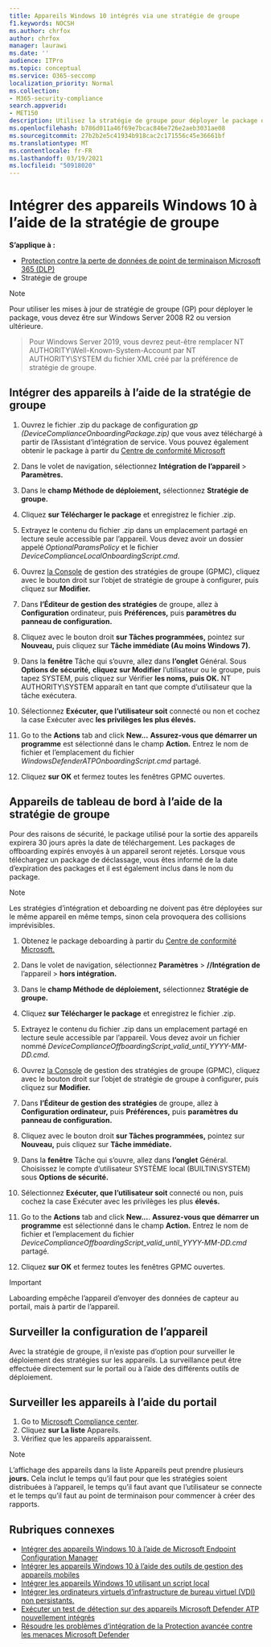 ```yaml
---
title: Appareils Windows 10 intégrés via une stratégie de groupe
f1.keywords: NOCSH
ms.author: chrfox
author: chrfox
manager: laurawi
ms.date: ''
audience: ITPro
ms.topic: conceptual
ms.service: O365-seccomp
localization_priority: Normal
ms.collection:
- M365-security-compliance
search.appverid:
- MET150
description: Utilisez la stratégie de groupe pour déployer le package de configuration sur les appareils Windows 10 afin qu’ils soient intégrés au service.
ms.openlocfilehash: b786d011a46f69e7bcac846e726e2aeb3031ae08
ms.sourcegitcommit: 27b2b2e5c41934b918cac2c171556c45e36661bf
ms.translationtype: MT
ms.contentlocale: fr-FR
ms.lasthandoff: 03/19/2021
ms.locfileid: "50918020"
---
```

# <a name="onboard-windows-10-devices-using-group-policy"></a>Intégrer des appareils Windows 10 à l’aide de la stratégie de groupe 

**S’applique à :**

- [Protection contre la perte de données de point de terminaison Microsoft 365 (DLP)](./endpoint-dlp-learn-about.md)
- Stratégie de groupe

> [!NOTE]
> Pour utiliser les mises à jour de stratégie de groupe (GP) pour déployer le package, vous devez être sur Windows Server 2008 R2 ou version ultérieure.

> Pour Windows Server 2019, vous devrez peut-être remplacer NT AUTHORITY\Well-Known-System-Account par NT AUTHORITY\SYSTEM du fichier XML créé par la préférence de stratégie de groupe.

## <a name="onboard-devices-using-group-policy"></a>Intégrer des appareils à l’aide de la stratégie de groupe

1. Ouvrez le fichier .zip du package de configuration *gp (DeviceComplianceOnboardingPackage.zip)* que vous avez téléchargé à partir de l’Assistant d’intégration de service. Vous pouvez également obtenir le package à partir du [Centre de conformité Microsoft](https://compliance.microsoft.com/compliancesettings/deviceonboarding)

2. Dans le volet de navigation, sélectionnez **Intégration de l’appareil**  >  **Paramètres.**

3. Dans le **champ Méthode de déploiement,** sélectionnez **Stratégie de groupe.**

4. Cliquez **sur Télécharger le package** et enregistrez le fichier .zip.

5. Extrayez le contenu du fichier .zip dans un emplacement partagé en lecture seule accessible par l’appareil. Vous devez avoir un dossier appelé *OptionalParamsPolicy* et le fichier *DeviceComplianceLocalOnboardingScript.cmd*.

6. Ouvrez [la Console](/internet-explorer/ie11-deploy-guide/group-policy-and-group-policy-mgmt-console-ie11) de gestion des stratégies de groupe (GPMC), cliquez avec le bouton droit sur l’objet de stratégie de groupe à configurer, puis cliquez sur **Modifier.**

7. Dans **l’Éditeur de gestion des stratégies** de groupe, allez à **Configuration** ordinateur, puis **Préférences,** puis **paramètres du panneau de configuration.**

8. Cliquez avec le bouton droit **sur Tâches programmées,** pointez sur **Nouveau,** puis cliquez sur **Tâche immédiate (Au moins Windows 7).**

9. Dans la **fenêtre** Tâche qui s’ouvre, allez dans **l’onglet** Général. Sous **Options de sécurité,** **cliquez sur Modifier** l’utilisateur ou le groupe, puis tapez SYSTEM, puis cliquez sur Vérifier **les noms,** **puis OK.** NT AUTHORITY\SYSTEM apparaît en tant que compte d’utilisateur que la tâche exécutera.

10. Sélectionnez **Exécuter, que l’utilisateur soit** connecté ou non et cochez la case Exécuter avec **les privilèges les plus élevés.**

11. Go to the **Actions** tab and click **New...** **Assurez-vous que démarrer un programme** est sélectionné dans le champ **Action.** Entrez le nom de fichier et l’emplacement du fichier *WindowsDefenderATPOnboardingScript.cmd* partagé.

12. Cliquez **sur OK** et fermez toutes les fenêtres GPMC ouvertes.


## <a name="offboard-devices-using-group-policy"></a>Appareils de tableau de bord à l’aide de la stratégie de groupe
Pour des raisons de sécurité, le package utilisé pour la sortie des appareils expirera 30 jours après la date de téléchargement. Les packages de offboarding expirés envoyés à un appareil seront rejetés. Lorsque vous téléchargez un package de déclassage, vous êtes informé de la date d’expiration des packages et il est également inclus dans le nom du package.

> [!NOTE]
> Les stratégies d’intégration et deboarding ne doivent pas être déployées sur le même appareil en même temps, sinon cela provoquera des collisions imprévisibles.

1. Obtenez le package deboarding à partir du [Centre de conformité Microsoft.](https://compliance.microsoft.com/compliancesettings/deviceonboarding)

2. Dans le volet de navigation, sélectionnez **Paramètres**  >  **//Intégration de** l’appareil  >  **hors intégration.**

3. Dans le **champ Méthode de déploiement,** sélectionnez **Stratégie de groupe.**

4. Cliquez **sur Télécharger le package** et enregistrez le fichier .zip.

5. Extrayez le contenu du fichier .zip dans un emplacement partagé en lecture seule accessible par l’appareil. Vous devez avoir un fichier nommé *DeviceComplianceOffboardingScript_valid_until_YYYY-MM-DD.cmd*.

6. Ouvrez [la Console](/internet-explorer/ie11-deploy-guide/group-policy-and-group-policy-mgmt-console-ie11) de gestion des stratégies de groupe (GPMC), cliquez avec le bouton droit sur l’objet de stratégie de groupe à configurer, puis cliquez sur **Modifier.**

7. Dans **l’Éditeur de gestion des stratégies** de groupe, allez à **Configuration ordinateur,** puis **Préférences,** puis **paramètres du panneau de configuration.**

8. Cliquez avec le bouton droit **sur Tâches programmées,** pointez sur **Nouveau,** puis cliquez sur **Tâche immédiate.**

9. Dans la **fenêtre** Tâche qui s’ouvre, allez dans **l’onglet** Général. Choisissez le compte d’utilisateur SYSTÈME local (BUILTIN\SYSTEM) sous **Options de sécurité.**

10. Sélectionnez **Exécuter, que l’utilisateur soit** connecté ou non, puis cochez la case Exécuter avec les privilèges les plus **élevés.**

11. Go to the **Actions** tab and click **New...**. **Assurez-vous que démarrer un programme** est sélectionné dans le champ **Action.** Entrez le nom de fichier et l’emplacement du fichier  *DeviceComplianceOffboardingScript_valid_until_YYYY-MM-DD.cmd* partagé.

12. Cliquez **sur OK** et fermez toutes les fenêtres GPMC ouvertes.

> [!IMPORTANT]
> Laboarding empêche l’appareil d’envoyer des données de capteur au portail, mais à partir de l’appareil.


## <a name="monitor-device-configuration"></a>Surveiller la configuration de l’appareil
Avec la stratégie de groupe, il n’existe pas d’option pour surveiller le déploiement des stratégies sur les appareils. La surveillance peut être effectuée directement sur le portail ou à l’aide des différents outils de déploiement.

## <a name="monitor-devices-using-the-portal"></a>Surveiller les appareils à l’aide du portail
1. Go to [Microsoft Compliance center](https://compliance.microsoft.com/).
2. Cliquez **sur La liste** Appareils.
3. Vérifiez que les appareils apparaissent.

> [!NOTE]
> L’affichage des appareils dans la liste Appareils peut prendre plusieurs **jours.** Cela inclut le temps qu’il faut pour que les stratégies soient distribuées à l’appareil, le temps qu’il faut avant que l’utilisateur se connecte et le temps qu’il faut au point de terminaison pour commencer à créer des rapports.


## <a name="related-topics"></a>Rubriques connexes
- [Intégrer des appareils Windows 10 à l’aide de Microsoft Endpoint Configuration Manager](dlp-configure-endpoints-sccm.md)
- [Intégrer les appareils Windows 10 à l’aide des outils de gestion des appareils mobiles](dlp-configure-endpoints-mdm.md)
- [Intégrer les appareils Windows 10 utilisant un script local](dlp-configure-endpoints-script.md)
- [Intégrer les ordinateurs virtuels d’infrastructure de bureau virtuel (VDI) non persistants.](dlp-configure-endpoints-vdi.md)
- [Exécuter un test de détection sur des appareils Microsoft Defender ATP nouvellement intégrés](/windows/security/threat-protection/microsoft-defender-atp/run-detection-test)
- [Résoudre les problèmes d’intégration de la Protection avancée contre les menaces Microsoft Defender](/windows/security/threat-protection/microsoft-defender-atp/troubleshoot-onboarding)